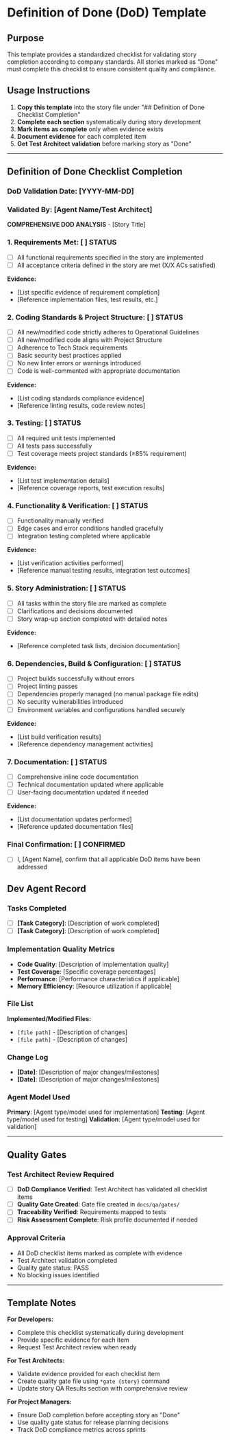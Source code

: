 # Definition of Done (DoD) Template

## Purpose

This template provides a standardized checklist for validating story completion according to company standards. All stories marked as "Done" must complete this checklist to ensure consistent quality and compliance.

## Usage Instructions

1. **Copy this template** into the story file under "## Definition of Done Checklist Completion"
2. **Complete each section** systematically during story development
3. **Mark items as complete** only when evidence exists
4. **Document evidence** for each completed item
5. **Get Test Architect validation** before marking story as "Done"

---

## Definition of Done Checklist Completion

### DoD Validation Date: [YYYY-MM-DD]

### Validated By: [Agent Name/Test Architect]

**COMPREHENSIVE DOD ANALYSIS** - [Story Title]

### 1. Requirements Met: [ ] **STATUS**
- [ ] All functional requirements specified in the story are implemented
- [ ] All acceptance criteria defined in the story are met (X/X ACs satisfied)

**Evidence:**
- [List specific evidence of requirement completion]
- [Reference implementation files, test results, etc.]

### 2. Coding Standards & Project Structure: [ ] **STATUS**
- [ ] All new/modified code strictly adheres to Operational Guidelines
- [ ] All new/modified code aligns with Project Structure
- [ ] Adherence to Tech Stack requirements
- [ ] Basic security best practices applied
- [ ] No new linter errors or warnings introduced
- [ ] Code is well-commented with appropriate documentation

**Evidence:**
- [List coding standards compliance evidence]
- [Reference linting results, code review notes]

### 3. Testing: [ ] **STATUS**
- [ ] All required unit tests implemented
- [ ] All tests pass successfully
- [ ] Test coverage meets project standards (≥85% requirement)

**Evidence:**
- [List test implementation details]
- [Reference coverage reports, test execution results]

### 4. Functionality & Verification: [ ] **STATUS**
- [ ] Functionality manually verified
- [ ] Edge cases and error conditions handled gracefully
- [ ] Integration testing completed where applicable

**Evidence:**
- [List verification activities performed]
- [Reference manual testing results, integration test outcomes]

### 5. Story Administration: [ ] **STATUS**
- [ ] All tasks within the story file are marked as complete
- [ ] Clarifications and decisions documented
- [ ] Story wrap-up section completed with detailed notes

**Evidence:**
- [Reference completed task lists, decision documentation]

### 6. Dependencies, Build & Configuration: [ ] **STATUS**
- [ ] Project builds successfully without errors
- [ ] Project linting passes
- [ ] Dependencies properly managed (no manual package file edits)
- [ ] No security vulnerabilities introduced
- [ ] Environment variables and configurations handled securely

**Evidence:**
- [List build verification results]
- [Reference dependency management activities]

### 7. Documentation: [ ] **STATUS**
- [ ] Comprehensive inline code documentation
- [ ] Technical documentation updated where applicable
- [ ] User-facing documentation updated if needed

**Evidence:**
- [List documentation updates performed]
- [Reference updated documentation files]

### Final Confirmation: [ ] **CONFIRMED**
- [ ] I, [Agent Name], confirm that all applicable DoD items have been addressed

## Dev Agent Record

### Tasks Completed
- [ ] **[Task Category]**: [Description of work completed]
- [ ] **[Task Category]**: [Description of work completed]

### Implementation Quality Metrics
- **Code Quality**: [Description of implementation quality]
- **Test Coverage**: [Specific coverage percentages]
- **Performance**: [Performance characteristics if applicable]
- **Memory Efficiency**: [Resource utilization if applicable]

### File List
**Implemented/Modified Files:**
- `[file path]` - [Description of changes]
- `[file path]` - [Description of changes]

### Change Log
- **[Date]**: [Description of major changes/milestones]
- **[Date]**: [Description of major changes/milestones]

### Agent Model Used
**Primary**: [Agent type/model used for implementation]
**Testing**: [Agent type/model used for testing]
**Validation**: [Agent type/model used for validation]

---

## Quality Gates

### Test Architect Review Required
- [ ] **DoD Compliance Verified**: Test Architect has validated all checklist items
- [ ] **Quality Gate Created**: Gate file created in `docs/qa/gates/`
- [ ] **Traceability Verified**: Requirements mapped to tests
- [ ] **Risk Assessment Complete**: Risk profile documented if needed

### Approval Criteria
- All DoD checklist items marked as complete with evidence
- Test Architect validation completed
- Quality gate status: PASS
- No blocking issues identified

---

## Template Notes

**For Developers:**
- Complete this checklist systematically during development
- Provide specific evidence for each item
- Request Test Architect review when ready

**For Test Architects:**
- Validate evidence provided for each checklist item
- Create quality gate file using `*gate {story}` command
- Update story QA Results section with comprehensive review

**For Project Managers:**
- Ensure DoD completion before accepting story as "Done"
- Use quality gate status for release planning decisions
- Track DoD compliance metrics across sprints
